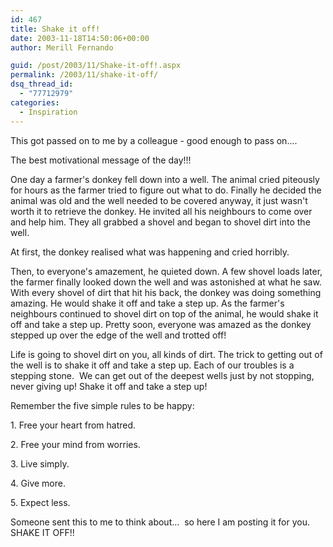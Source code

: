 ```yaml
---
id: 467
title: Shake it off!
date: 2003-11-18T14:50:06+00:00
author: Merill Fernando

guid: /post/2003/11/Shake-it-off!.aspx
permalink: /2003/11/shake-it-off/
dsq_thread_id:
  - "77712979"
categories:
  - Inspiration
---
```

<body xmlns="http://www.w3.org/1999/xhtml">
    <div class="Section1">
        <p>
            This got passed on to me by a colleague - good enough to pass on....
        </p>
        <p>
            The best motivational message of the day!!!
        </p>
        <p>
            One day a farmer's donkey fell down into a well. The animal cried piteously for hours
            as the farmer tried to figure out what to do. Finally he decided the animal was old
            and the well needed to be covered anyway, it just wasn't worth it to retrieve the
            donkey. He invited all his neighbours to come over and help him. They all grabbed
            a shovel and began to shovel dirt into the well.
        </p>
        <p>
            At first, the donkey realised what was happening and cried horribly.
        </p>
        <p>
            Then, to everyone's amazement, he quieted down. A few shovel loads later, the farmer
            finally looked down the well and was astonished at what he saw. With every shovel
            of dirt that hit his back, the donkey was doing something amazing. He would shake
            it off and take a step up. As the farmer's neighbours continued to shovel dirt on
            top of the animal, he would shake it off and take a step up. Pretty soon, everyone
            was amazed as the donkey stepped up over the edge of the well and trotted off!
        </p>
        <p>
            Life is going to shovel dirt on you, all kinds of dirt. The trick to getting out of
            the well is to shake it off and take a step up. Each of our troubles is a stepping
            stone.&#160; We can get out of the deepest wells just by not stopping, never giving
            up! Shake it off and take a step up!
        </p>
        <p>
            Remember the five simple rules to be happy:
        </p>
        <p>
            1. Free your heart from hatred.
        </p>
        <p>
            2. Free your mind from worries.
        </p>
        <p>
            3. Live simply.
        </p>
        <p>
            4. Give more.
        </p>
        <p>
            5. Expect less.
        </p>
        <p>
            Someone sent this to me to think about&hellip;&#160; so here I am posting it for you.&#160;&#160;&#160;
            SHAKE IT OFF!!
        </p>
    </div>
</body>